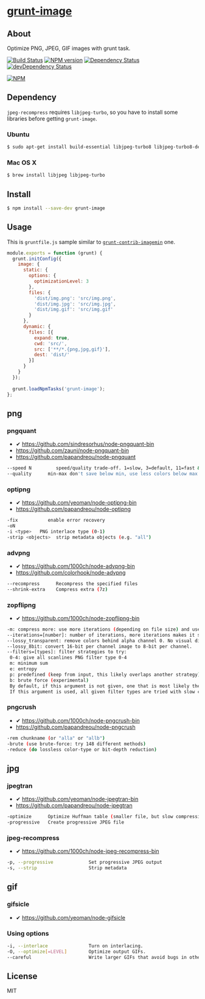 # [grunt-image](https://npmjs.org/package/grunt-image)

## About

Optimize PNG, JPEG, GIF images with grunt task.

[![Build Status](https://travis-ci.org/1000ch/grunt-image.png?branch=master)](https://travis-ci.org/1000ch/grunt-image)
[![NPM version](https://badge.fury.io/js/grunt-image.png)](http://badge.fury.io/js/grunt-image)
[![Dependency Status](https://david-dm.org/1000ch/grunt-image.png)](https://david-dm.org/1000ch/grunt-image)
[![devDependency Status](https://david-dm.org/1000ch/grunt-image/dev-status.png)](https://david-dm.org/1000ch/grunt-image#info=devDependencies)

[![NPM](https://nodei.co/npm/grunt-image.png)](https://nodei.co/npm/grunt-image/)

## Dependency

`jpeg-recompress` requires `libjpeg-turbo`, so you have to install some libraries before getting `grunt-image`.

### Ubuntu

```sh
$ sudo apt-get install build-essential libjpeg-turbo8 libjpeg-turbo8-dev
```

### Mac OS X

```sh
$ brew install libjpeg libjpeg-turbo
```

## Install

```sh
$ npm install --save-dev grunt-image
```

## Usage

This is `gruntfile.js` sample similar to [`grunt-contrib-imagemin`](https://github.com/gruntjs/grunt-contrib-imagemin) one. 

```js
module.exports = function (grunt) {
  grunt.initConfig({
    image: {
      static: {
        options: {
          optimizationLevel: 3
        },
        files: { 
          'dist/img.png': 'src/img.png',
          'dist/img.jpg': 'src/img.jpg',
          'dist/img.gif': 'src/img.gif'
        }
      },
      dynamic: {
        files: [{
          expand: true,
          cwd: 'src/', 
          src: ['**/*.{png,jpg,gif}'],
          dest: 'dist/'
        }]
      }
    }
  });
    
  grunt.loadNpmTasks('grunt-image');
};
```

## png

### pngquant

- ✔ https://github.com/sindresorhus/node-pngquant-bin
- https://github.com/zauni/node-pngquant-bin
- https://github.com/papandreou/node-pngquant

```sh
--speed N         speed/quality trade-off. 1=slow, 3=default, 11=fast & rough
--quality      min-max don't save below min, use less colors below max (0-100)
```

### optipng

- ✔ https://github.com/yeoman/node-optipng-bin
- https://github.com/papandreou/node-optipng

```sh
-fix           enable error recovery
-oN
-i <type>   PNG interlace type (0-1)
-strip <objects>  strip metadata objects (e.g. "all")
```

### advpng

- ✔ https://github.com/1000ch/node-advpng-bin
- https://github.com/colorhook/node-advpng

```sh
--recompress      Recompress the specified files
--shrink-extra    Compress extra (7z)
```

### zopflipng

- ✔ https://github.com/1000ch/node-zopflipng-bin

```sh
-m: compress more: use more iterations (depending on file size) and use block split strategy 3
--iterations=[number]: number of iterations, more iterations makes it slower but provides slightly better compression. Default: 15 for small files, 5 for large files.
--lossy_transparent: remove colors behind alpha channel 0. No visual difference, removes hidden information.
--lossy_8bit: convert 16-bit per channel image to 8-bit per channel.
--filters=[types]: filter strategies to try:
 0-4: give all scanlines PNG filter type 0-4
 m: minimum sum
 e: entropy
 p: predefined (keep from input, this likely overlaps another strategy)
 b: brute force (experimental)
 By default, if this argument is not given, one that is most likely the best for this image is chosen by trying faster compression with each type.
 If this argument is used, all given filter types are tried with slow compression and the best result retained. A good set of filters to try is --filters=0me.
```

### pngcrush

- ✔ https://github.com/1000ch/node-pngcrush-bin
- https://github.com/papandreou/node-pngcrush

```sh
-rem chunkname (or "alla" or "allb")
-brute (use brute-force: try 148 different methods)
-reduce (do lossless color-type or bit-depth reduction)
```

## jpg

### jpegtran

- ✔ https://github.com/yeoman/node-jpegtran-bin
- https://github.com/papandreou/node-jpegtran

```sh
-optimize      Optimize Huffman table (smaller file, but slow compression)
-progressive   Create progressive JPEG file
```

### jpeg-recompress

- ✔ https://github.com/1000ch/node-jpeg-recompress-bin

```sh
-p, --progressive             Set progressive JPEG output
-s, --strip                   Strip metadata
```

## gif

### gifsicle

- ✔ https://github.com/yeoman/node-gifsicle

### Using options

```sh
-i, --interlace               Turn on interlacing.
-O, --optimize[=LEVEL]        Optimize output GIFs.
--careful                     Write larger GIFs that avoid bugs in other programs.
```

## License

MIT
